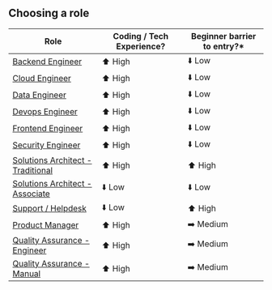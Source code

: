 
## Choosing a role

| Role                                                                      | Coding / Tech Experience? | Beginner barrier to entry?* |
| ------------------------------------------------------------------------- | ------------------------- | --------------------------- |
| [Backend Engineer](./backend-engineer.md)                                 | ⬆️ High                    | ⬇️ Low                       |
| [Cloud Engineer](./cloud-engineer.md)                                     | ⬆️ High                    | ⬇️ Low                       |
| [Data Engineer](./data-engineer.md)                                       | ⬆️ High                    | ⬇️ Low                       |
| [Devops Engineer](./devops-engineer.md)                                   | ⬆️ High                    | ⬇️ Low                       |
| [Frontend Engineer](./frontend-engineer.md)                               | ⬆️ High                    | ⬇️ Low                       |
| [Security Engineer](./security-engineer.md)                               | ⬆️ High                    | ⬇️ Low                       |
| [Solutions Architect - Traditional](./solutions-architect-traditional.md) | ⬆️ High                    | ⬆️ High                      |
| [Solutions Architect - Associate](./solutions-architect-associate.md)     | ⬇️ Low                     | ⬇️ Low                       |
| [Support / Helpdesk](./support-helpdesk.md)                               | ⬇️ Low                     | ⬆️ High                      |
| [Product Manager](./product-manager.md)                                   | ⬆️ High                    | ➡️ Medium                    |
| [Quality Assurance - Engineer](quality-assurance-engineer.md)             | ⬆️ High                    | ➡️ Medium                    |
| [Quality Assurance - Manual](quality-assurance-manual.md)                 | ⬆️ High                    | ➡️ Medium                    |
